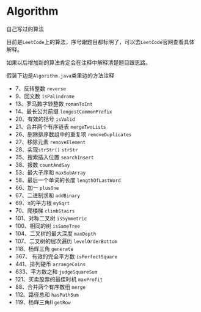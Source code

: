 # Algorithm
自己写过的算法

目前是```LeetCode```上的算法，序号跟题目都标明了，可以去```LeetCode```官网查看具体解释。

如果以后增加新的算法肯定会在注释中解释清楚题目跟思路。

假装下边是```Algorithm.java```类里边的方法注释

- 7、反转整数  ```reverse```
- 9、回文数  ```isPalindrome```
- 13、罗马数字转整数  ```romanToInt```
- 14、最长公共前缀  ```longestCommonPrefix```
- 20、有效的括号  ```isValid```
- 21、合并两个有序链表  ```mergeTwoLists```
- 26、删除排序数组中的重复项  ```removeDuplicates```
- 27、移除元素  ```removeElement```
- 28、实现```strStr()```  ```strStr```
- 35、搜索插入位置  ```searchInsert```
- 38、报数  ```countAndSay```
- 53、最大子序和  ```maxSubArray```
- 58、最后一个单词的长度  ```lengthOfLastWord```
- 66、加一   ```plusOne```
- 67、二进制求和  ```addBinary```
- 69、x的平方根  ```mySqrt```
- 70、爬楼梯  ```climbStairs```
- 101、对称二叉树  ```isSymmetric```
- 100、相同的树  ```isSameTree```
- 104、二叉树的最大深度  ```maxDepth```
- 107、二叉树的层次遍历  ```levelOrderBottom```
- 118、杨辉三角  ```generate```
- 367、 有效的完全平方数  ```isPerfectSquare```
- 441、排列硬币  ```arrangeCoins```
- 633、平方数之和  ```judgeSquareSum```
- 121、买卖股票的最佳时机  ```maxProfit```
- 88、合并两个有序数组  ```merge```
- 112、路径总和  ```hasPathSum```
- 119、杨辉三角II  ```getRow``` 






